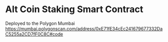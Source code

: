 # Alt Coin Staking Smart Contract

Deployed to the Polygon Mumbai
https://mumbai.polygonscan.com/address/0xE71fE34cEc241679677332DaC5255a2CD7fF0C8C#code
